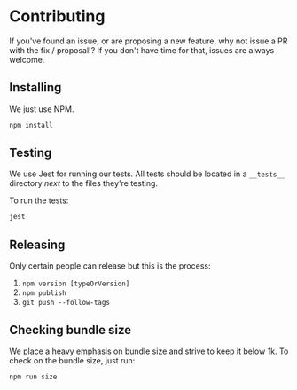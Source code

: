 # Contributing

If you've found an issue, or are proposing a new feature, why not issue a PR with the fix / proposal!? If you don't have time for that, issues are always welcome.

## Installing

We just use NPM.

```sh
npm install
```

## Testing

We use Jest for running our tests. All tests should be located in a `__tests__` directory *next* to the files they're testing.

To run the tests:

```sh
jest
```

## Releasing

Only certain people can release but this is the process:

1. `npm version [typeOrVersion]`
2. `npm publish`
3. `git push --follow-tags`

## Checking bundle size

We place a heavy emphasis on bundle size and strive to keep it below 1k. To check on the bundle size, just run:

```sh
npm run size
```

